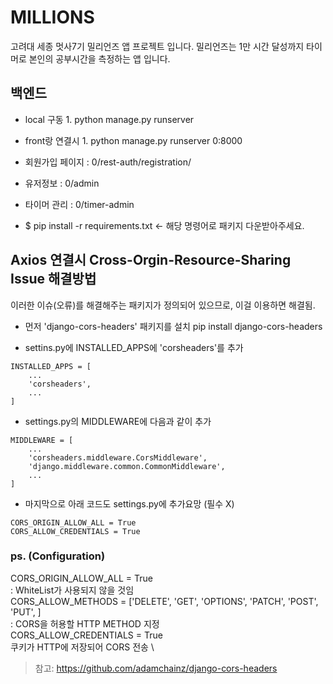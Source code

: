 # MILLIONS

고려대 세종 멋사7기 밀리언즈 앱 프로젝트 입니다.
밀리언즈는 1만 시간 달성까지 타이머로 본인의 공부시간을 측정하는 앱 입니다.

## 백엔드

   - local 구동
    1. python manage.py runserver 
   - front랑 연결시
    1. python manage.py runserver 0:8000
   
   - 회원가입 페이지 : 0/rest-auth/registration/
   - 유저정보 : 0/admin
   - 타이머 관리 : 0/timer-admin
   - $ pip install -r requirements.txt  <- 해당 명령어로 패키지 다운받아주세요.

## Axios 연결시 Cross-Orgin-Resource-Sharing Issue 해결방법
이러한 이슈(오류)를 해결해주는 패키지가 정의되어 있으므로, 이걸 이용하면 해결됨.

* 먼저 'django-cors-headers' 패키지를 설치
pip install django-cors-headers


* settins.py에 INSTALLED_APPS에 'corsheaders'를 추가
```
INSTALLED_APPS = [
    ...
    'corsheaders',
    ...
]
```

* settings.py의 MIDDLEWARE에 다음과 같이 추가
```
MIDDLEWARE = [
    ...
    'corsheaders.middleware.CorsMiddleware',
    'django.middleware.common.CommonMiddleware',
    ...
]
```
* 마지막으로 아래 코드도 settings.py에 추가요망 (필수 X)
```
CORS_ORIGIN_ALLOW_ALL = True
CORS_ALLOW_CREDENTIALS = True
```
### ps. (Configuration) 

CORS_ORIGIN_ALLOW_ALL = True\
: WhiteList가 사용되지 않을 것임
\
CORS_ALLOW_METHODS = ['DELETE', 'GET', 'OPTIONS', 'PATCH', 'POST', 'PUT', ]\
: CORS을 허용할 HTTP METHOD 지정
\
CORS_ALLOW_CREDENTIALS = True\
쿠키가 HTTP에 저장되어 CORS 전송 
\
> 참고: https://github.com/adamchainz/django-cors-headers
